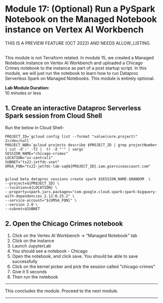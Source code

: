 # Module 17: (Optional) Run a PySpark Notebook on the Managed Notebook instance on Vertex AI Workbench 

THIS IS A PREVIEW FEATURE (OCT 2022) AND NEEDS ALLOW_LISTING.<br><br>

This module is not Terraform related. In module 15, we created a Managed Notebook instance on Vertex AI Workbench and uploaded a Chicago Crimes notebook to the instance as part of a post startup script. In this module, we will just run the notebook to learn how to run Dataproc Serverless Spark on Managed Notebooks. This module is entirely optional.

**Lab Module Duration:** <br>
10 minutes or less 

## 1. Create an interactive Dataproc Serverless Spark session from Cloud Shell

Run the below in Cloud Shell-
```
PROJECT_ID=`gcloud config list --format "value(core.project)" 2>/dev/null`
PROJECT_NBR=`gcloud projects describe $PROJECT_ID | grep projectNumber | cut -d':' -f2 |  tr -d "'" | xargs`
SESSION_NAME="chicago-crimes"
LOCATION="us-central1"
SUBNET="ts22-jetfdc-snet"
UMSA_FQN="ts22-jetfdc-lab-sa@${PROJECT_ID}.iam.gserviceaccount.com"


gcloud beta dataproc sessions create spark $SESSION_NAME-$RANDOM  \
--project=${PROJECT_ID} \
--location=${LOCATION} \
--property=spark.jars.packages="com.google.cloud.spark:spark-bigquery-with-dependencies_2.12:0.25.2" \
--service-account="${UMSA_FQN}" \
--version 2.0 \
--subnet=$SUBNET 

```

## 2. Open the Chicago Crimes notebook

1. Click on the Vertex AI Workbench -> "Managed Notebook" tab
2. Click on the instance
3. Launch JupyterLab
4. You should see a notebook - Chicago
5. Open the notebook, and click save. You should be able to save successfully
6. Click on the kernel picker and pick the session called "chicago-crimes"
7. Give it 5 seconds
8. Then run the notebook


<hr>
This concludes the module. Proceed to the next module.
<hr>

